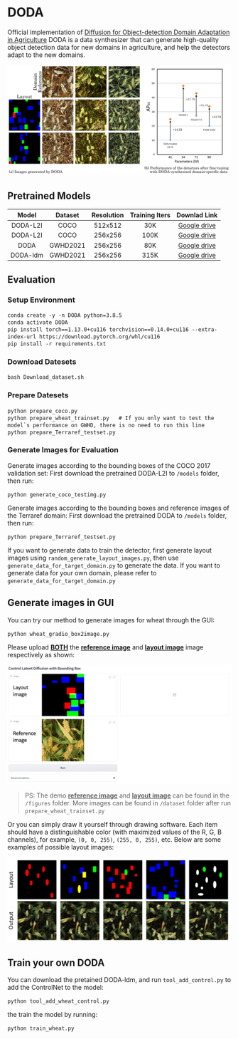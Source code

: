 # DODA
Official implementation of [Diffusion for Object-detection Domain Adaptation in Agriculture](http://arxiv.org/abs/2403.18334)
DODA is a data synthesizer that can generate high-quality object detection data for new domains in agriculture, and help the detectors adapt to the new domains.

![overview of DODA](figures/Overview.jpg)

## Pretrained Models
| Model | Dataset | Resolution | Training Iters | Downlad Link |
|:-:|:-:|:-:|:-:|:-:|
|DODA-L2I|COCO|512x512|30K|[Google drive](https://drive.google.com/file/d/1Xm2gOA5QdtYyGQe6Lik-wXlyJTxFTc-F/view?usp=sharing)|
|DODA-L2I|COCO|256x256|100K|[Google drive](https://drive.google.com/file/d/1l4bJfBRqa0gyLgqpj6Fw1jHsXenEIz15/view?usp=sharing)|
|DODA|GWHD2021|256x256|80K|[Google drive](https://drive.google.com/file/d/1fR4yOhLDwTvyaP2l-TKi0iEApnXy60Lh/view?usp=sharing)|
|DODA-ldm|GWHD2021|256x256|315K|[Google drive](https://drive.google.com/file/d/1pHsJBmC5D33W8zmZoJfrjcayIzatlpn4/view?usp=sharing)|


## Evaluation

### Setup Environment
```
conda create -y -n DODA python=3.8.5
conda activate DODA
pip install torch==1.13.0+cu116 torchvision==0.14.0+cu116 --extra-index-url https://download.pytorch.org/whl/cu116
pip install -r requirements.txt
```

### Download Datesets
```
bash Download_dataset.sh
```

### Prepare Datesets
```
python prepare_coco.py
python prepare_wheat_trainset.py   # If you only want to test the model`s performance on GWHD, there is no need to run this line
python prepare_Terraref_testset.py
```

### Generate Images for Evaluation
Generate images according to the bounding boxes of the COCO 2017 validation set:
First download the pretrained DODA-L2I to `/models` folder, then run:
```
python generate_coco_testimg.py
```
Generate images according to the bounding boxes and reference images of the Terraref domain:
First download the pretrained DODA to `/models` folder, then run:
```
python prepare_Terraref_testset.py
```

If you want to generate data to train the detector, first generate layout images using `random_generate_layout_images.py`, then use `generate_data_for_target_domain.py` to generate the data.
If you want to generate data for your own domain, please refer to `generate_data_for_target_domain.py`

## Generate images in GUI
You can try our method to generate images for wheat through the GUI: 
```
python wheat_gradio_box2image.py
```

Please upload <u>**BOTH**</u> the <u>**reference image**</u> and <u>**layout image**</u> image respectively as shown:

![web_example](figures/web_example.png)

> PS: The demo <u>**reference image**</u> and <u>**layout image**</u> can be found in the `/figures` folder. More images can be found in `/dataset` folder after run `prepare_wheat_trainset.py`

Or you can simply draw it yourself through drawing software. Each item should have a distinguishable color (with maximized values of the R, G, B channels), for example, `(0, 0, 255)`, `(255, 0, 255)`, etc. Below are some examples of possible layout images:

![layout_example](figures/layout_example.png)

## Train your own DODA
You can download the pretained DODA-ldm, and run `tool_add_control.py` to add the ControlNet to the model:
```
python tool_add_wheat_control.py
```

the train the model by running:
```
python train_wheat.py
```

